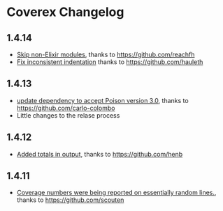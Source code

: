 # Coverex Changelog

## 1.4.14
* [Skip non-Elixir modules](https://github.com/alfert/coverex/pull/41), thanks to https://github.com/reachfh
* [Fix inconsistent indentation](https://github.com/alfert/coverex/pull/49) thanks to https://github.com/hauleth

## 1.4.13
* [update dependency to accept Poison version 3.0](https://github.com/alfert/coverex/pull/39),
  thanks to https://github.com/carlo-colombo
* Little changes to the relase process

## 1.4.12
* [Added totals in output](https://github.com/alfert/coverex/pull/36), thanks to https://github.com/henb

## 1.4.11
* [Coverage numbers were being reported on essentially random lines.](https://github.com/alfert/coverex/pull/35), thanks to https://github.com/scouten
